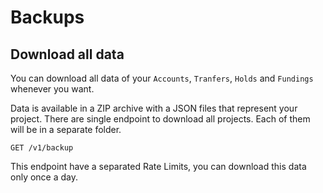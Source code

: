 # Backups

## Download all data

You can download all data of your ```Accounts```, ```Tranfers```, ```Holds``` and ```Fundings``` whenever you want.

Data is available in a ZIP archive with a JSON files that represent your project. There are single endpoint to download all projects. Each of them will be in a separate folder.

```
GET /v1/backup
```

<aside class="notice">
This endpoint have a separated Rate Limits, you can download this data only once a day.
</aside>
